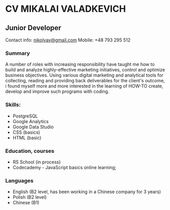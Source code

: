 # CV MIKALAI VALADKEVICH

## Junior Developer

Contact info:
nikolyav@gmail.com
Mobile: +48 793 295 512

### Summary

A number of roles with increasing responsibility have taught me how to build and
analyze highly-effective marketing initiatives, control and optimize business
objectives. Using various digital marketing and analytical tools for collecting, reading and
providing back deliverables for the client's outcome, i found myself more and more interested in the learning of HOW-TO create, develop and improve such programs with coding.

### Skills:

- PostgreSQL
- Google Analytics
- Google Data Studio
- CSS (basics)
- HTML (basic)

### Education, courses

- RS School (in process)
- Codecademy - JavaScript basics online learning;

### Languages

- English (B2 level, has been working in a Chinese company for 3 years)
- Polish (B2 level)
- Chinese (B1)
